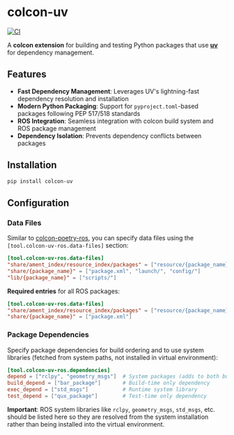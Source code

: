 # colcon-uv

[![CI](https://github.com/nzlz/colcon-uv/actions/workflows/ci.yml/badge.svg)](https://github.com/nzlz/colcon-uv/actions/workflows/ci.yml)

A **colcon extension** for building and testing Python packages that use **[uv](https://github.com/astral-sh/uv)** for dependency management.

## Features

- **Fast Dependency Management**: Leverages UV's lightning-fast dependency resolution and installation
- **Modern Python Packaging**: Support for `pyproject.toml`-based packages following PEP 517/518 standards
- **ROS Integration**: Seamless integration with colcon build system and ROS package management
- **Dependency Isolation**: Prevents dependency conflicts between packages

## Installation

```bash
pip install colcon-uv
```

## Configuration

### Data Files

Similar to [colcon-poetry-ros](https://github.com/UrbanMachine/colcon-poetry-ros), you can specify data files using the `[tool.colcon-uv-ros.data-files]` section:

```toml
[tool.colcon-uv-ros.data-files]
"share/ament_index/resource_index/packages" = ["resource/{package_name}"]
"share/{package_name}" = ["package.xml", "launch/", "config/"]
"lib/{package_name}" = ["scripts/"]
```

**Required entries** for all ROS packages:

```toml
[tool.colcon-uv-ros.data-files]
"share/ament_index/resource_index/packages" = ["resource/{package_name}"]
"share/{package_name}" = ["package.xml"]
```

### Package Dependencies

Specify package dependencies for build ordering and to use system libraries (fetched from system paths, not installed in virtual environment):

```toml
[tool.colcon-uv-ros.dependencies]
depend = ["rclpy", "geometry_msgs"]  # System packages (adds to both build_depend and exec_depend)
build_depend = ["bar_package"]       # Build-time only dependency
exec_depend = ["std_msgs"]           # Runtime system library
test_depend = ["qux_package"]        # Test-time only dependency
```

**Important**: ROS system libraries like `rclpy`, `geometry_msgs`, `std_msgs`, etc. should be listed here so they are resolved from the system installation rather than being installed into the virtual environment.
